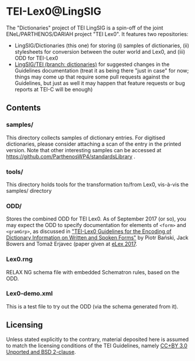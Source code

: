 # TEI-Lex0@LingSIG

The "Dictionaries" project of TEI LingSIG is a spin-off of the joint ENeL/PARTHENOS/DARIAH project "TEI Lex0". It features two repositories:
* LingSIG/Dictionaries (this one) for storing (i) samples of dictionaries, (ii) stylesheets for conversion between the outer world and Lex0, and (iii) ODD for TEI-Lex0
* [LingSIG/TEI (branch: dictionaries)](https://github.com/LingSIG/TEI/tree/dictionaries) for suggested changes in the Guidelines documentation (treat it as being there "just in case" for now; things may come up that require some pull requests against the Guidelines, but just as well it may happen that feature requests or bug reports at TEI-C will be enough)

## Contents
### samples/
This directory collects samples of dictionary entries. For digitised dictionaries, please consider attaching a scan of the entry in the printed version. Note that other interesting samples can be accessed at https://github.com/ParthenosWP4/standardsLibrary .

### tools/
This directory holds tools for the transformation to/from Lex0, vis-à-vis the samples/ directory

### ODD/
Stores the combined ODD for TEI Lex0.
As of September 2017 (or so), you may expect the ODD to specify documentation for elements of `<form>` and `<gramGrp>`, as discussed in ["TEI-Lex0 Guidelines for the Encoding of Dictionary Information on Written and Spoken Forms"](https://elex.link/elex2017/wp-content/uploads/2017/09/paper29.pdf) by Piotr Bański, Jack Bowers and Tomaž Erjavec (paper given at [eLex 2017](https://elex.link/elex2017/).

### Lex0.rng
RELAX NG schema file with embedded Schematron rules, based on the ODD.

### Lex0-demo.xml
This is a test file to try out the ODD (via the schema generated from it).

## Licensing
Unless stated explicitly to the contrary, material deposited here is assumed to match the licensing conditions of the TEI Guidelines, namely [CC+BY 3.0 Unported and BSD 2-clause](http://www.tei-c.org/Guidelines/access.xml).

